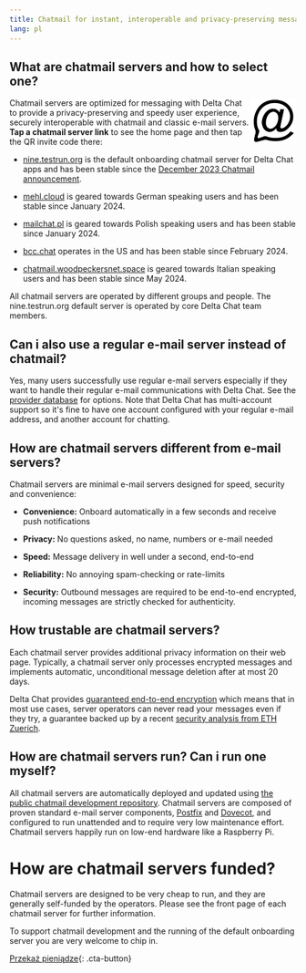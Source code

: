 ```yaml
---
title: Chatmail for instant, interoperable and privacy-preserving messaging
lang: pl
---
```



## What are chatmail servers and how to select one? 

<img alt="Chatmail logo" src="../assets/logos/chatmail.svg" width="80" style="float:right;" />

Chatmail servers are optimized for messaging with Delta Chat 
to provide a privacy-preserving and speedy user experience, 
securely interoperable with chatmail and classic e-mail servers. 
**Tap a chatmail server link** to see the home page and then tap the QR invite code there: 

- [nine.testrun.org](https://nine.testrun.org) is the default onboarding chatmail server
  for Delta Chat apps and has been stable since the [December 2023 Chatmail announcement](https://delta.chat/en/2023-12-13-chatmail).

- [mehl.cloud](https://mehl.cloud) is geared towards German speaking
  users and has been stable since January 2024.

- [mailchat.pl](https://mailchat.pl) is geared towards Polish speaking
  users and has been stable since January 2024.

- [bcc.chat](https://bcc.chat) operates in the US and has been
  stable since February 2024.

- [chatmail.woodpeckersnet.space](https://chatmail.woodpeckersnest.space/)
  is geared towards Italian speaking users and has been 
  stable since May 2024. 

All chatmail servers are operated by different groups and people. 
The nine.testrun.org default server is operated by core Delta Chat team members. 

## Can i also use a regular e-mail server instead of chatmail?

Yes, many users successfully use regular e-mail servers
especially if they want to handle their regular e-mail communications with Delta Chat.
See the [provider database](https://providers.delta.chat) for options.
Note that Delta Chat has multi-account support so
it's fine to have one account configured with your regular e-mail address,
and another account for chatting.


## How are chatmail servers different from e-mail servers?

Chatmail servers are minimal e-mail servers designed for speed, security and convenience:

- **Convenience:** Onboard automatically in a few seconds and receive push notifications

- **Privacy:** No questions asked, no name, numbers or e-mail needed

- **Speed:** Message delivery in well under a second, end-to-end

- **Reliability:** No annoying spam-checking or rate-limits

- **Security:** Outbound messages are required to be end-to-end encrypted,
  incoming messages are strictly checked for authenticity.


## How trustable are chatmail servers?

Each chatmail server provides additional privacy information on their web page.
Typically, a chatmail server only processes encrypted messages and
implements automatic, unconditional message deletion after at most 20 days.

Delta Chat provides [guaranteed end-to-end encryption](https://delta.chat/en/2023-11-23-jumbo-42)
which means that in most use cases, server operators can never read your messages even if they try,
a guarantee backed up by a recent [security analysis from ETH Zuerich](https://delta.chat/en/2024-03-25-crypto-analysis-securejoin).


## How are chatmail servers run? Can i run one myself? 

All chatmail servers are automatically deployed and updated using
[the public chatmail development repository](https://github.com/deltachat/chatmail).
Chatmail servers are composed of proven standard e-mail server components,
[Postfix](https://postfix.org) and [Dovecot](https://dovecot.org),
and configured to run unattended and to require very low maintenance effort.
Chatmail servers happily run on low-end hardware like a Raspberry Pi.


# How are chatmail servers funded?

Chatmail servers are designed to be very cheap to run,
and they are generally self-funded by the operators.
Please see the front page of each chatmail server for further information.

To support chatmail development and the running of the default onboarding server
you are very welcome to chip in.

[Przekaż pieniądze](donate){: .cta-button}
